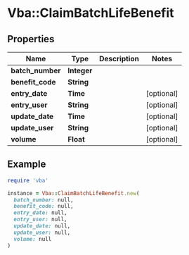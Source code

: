 # Vba::ClaimBatchLifeBenefit

## Properties

| Name | Type | Description | Notes |
| ---- | ---- | ----------- | ----- |
| **batch_number** | **Integer** |  |  |
| **benefit_code** | **String** |  |  |
| **entry_date** | **Time** |  | [optional] |
| **entry_user** | **String** |  | [optional] |
| **update_date** | **Time** |  | [optional] |
| **update_user** | **String** |  | [optional] |
| **volume** | **Float** |  | [optional] |

## Example

```ruby
require 'vba'

instance = Vba::ClaimBatchLifeBenefit.new(
  batch_number: null,
  benefit_code: null,
  entry_date: null,
  entry_user: null,
  update_date: null,
  update_user: null,
  volume: null
)
```

